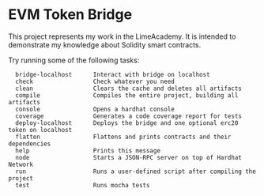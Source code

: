 # EVM Token Bridge

This project represents my work in the LimeAcademy. It is intended to demonstrate my knowledge about Solidity smart contracts.

Try running some of the following tasks:

```shell:
  bridge-localhost      Interact with bridge on localhost
  check                 Check whatever you need
  clean                 Clears the cache and deletes all artifacts
  compile               Compiles the entire project, building all artifacts
  console               Opens a hardhat console
  coverage              Generates a code coverage report for tests
  deploy-localhost      Deploys the bridge and one optional erc20 token on localhost
  flatten               Flattens and prints contracts and their dependencies
  help                  Prints this message
  node                  Starts a JSON-RPC server on top of Hardhat Network
  run                   Runs a user-defined script after compiling the project
  test                  Runs mocha tests
```
